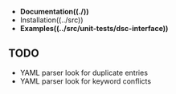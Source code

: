 *  **Documentation((./))**
 *  Installation((../src))
*  **Examples((../src/unit-tests/dsc-interface))**

## TODO
*  YAML parser look for duplicate entries
*  YAML parser look for keyword conflicts
